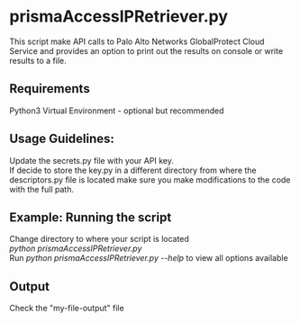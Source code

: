 # prismaAccessIPRetriever.py
This script make API calls to Palo Alto Networks GlobalProtect Cloud Service and provides an option to print out 
the results on console or write results to a file.  

## Requirements
Python3
Virtual Environment - optional but recommended    

## Usage Guidelines:
Update the secrets.py file with your API key.  
If decide to store the key.py in a different directory from where the descriptors.py file is located make sure you make modifications to the code with the full path.

## Example: Running the script
Change directory to where your script is located  
*python prismaAccessIPRetriever.py <flags>*    
Run *python prismaAccessIPRetriever.py --help* to view all options available 

## Output
Check the "my-file-output" file